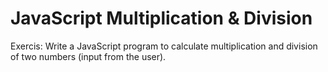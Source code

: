 # JavaScript Multiplication &amp; Division

Exercis: Write a JavaScript program to calculate multiplication and division of two numbers (input from the user).
